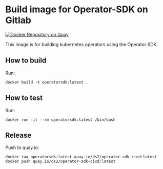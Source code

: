 # Build image for Operator-SDK on Gitlab

[![Docker Repository on Quay](https://quay.io/repository/ds2/operator-sdk-cicd/status "Docker Repository on Quay")](https://quay.io/repository/ds2/operator-sdk-cicd)

This image is for building kubernetes operators using the Operator SDK.

## How to build

Run:

    docker build -t operatorsdk:latest .

## How to test

Run:

    docker run -it --rm operatorsdk:latest /bin/bash

## Release

Push to quay.io:

    docker tag operatorsdk:latest quay.io/ds2/operator-sdk-cicd:latest
    docker push quay.io/ds2/operator-sdk-cicd:latest
